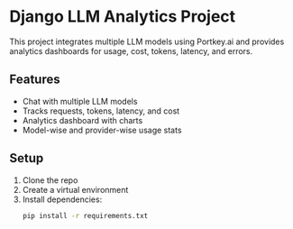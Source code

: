 # Django LLM Analytics Project

This project integrates multiple LLM models using Portkey.ai and provides analytics dashboards for usage, cost, tokens, latency, and errors.

## Features
- Chat with multiple LLM models
- Tracks requests, tokens, latency, and cost
- Analytics dashboard with charts
- Model-wise and provider-wise usage stats

## Setup
1. Clone the repo
2. Create a virtual environment
3. Install dependencies:
   ```bash
   pip install -r requirements.txt
